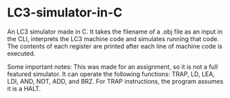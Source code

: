 # LC3-simulator-in-C
An LC3 simulator made in C. It takes the filename of a .obj file as an input in the CLI, interprets the LC3 machine code and simulates running that code. The contents of each register are printed after each line of machine code is executed.

Some important notes:
This was made for an assignment, so it is not a full featured simulator. It can operate the following functions: TRAP, LD, LEA, LDI, AND, NOT, ADD, and BRZ.
For TRAP instructions, the program assumes it is a HALT.
